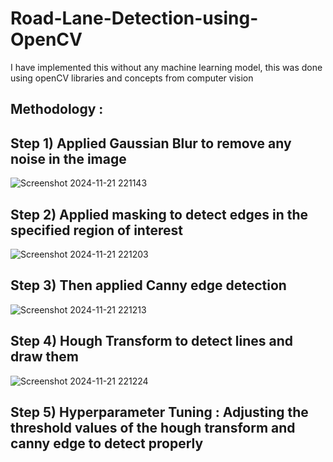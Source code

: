 # Road-Lane-Detection-using-OpenCV

I have implemented this without any machine learning model, this was done using openCV libraries and concepts from computer vision





## **Methodology :** <br>
## Step 1) Applied Gaussian Blur to remove any noise in the image <br>

![Screenshot 2024-11-21 221143](https://github.com/user-attachments/assets/be6e613e-faaa-42c3-b69d-a37eba7d032d)


 ## Step 2) Applied masking to detect edges in the specified region of interest <br>

![Screenshot 2024-11-21 221203](https://github.com/user-attachments/assets/193b317e-5fee-47e6-9f6a-1f68a6d63e9a)


## Step 3) Then applied Canny edge detection <br>

![Screenshot 2024-11-21 221213](https://github.com/user-attachments/assets/786afb42-6067-4189-ad84-0fc23bffa114)


## Step 4) Hough Transform to detect lines and draw them  <br>

![Screenshot 2024-11-21 221224](https://github.com/user-attachments/assets/6cb46c65-cd6b-422e-a99f-650a78fa9feb)


## Step 5) Hyperparameter Tuning : Adjusting the threshold values of the hough transform and canny edge to detect properly <br>


